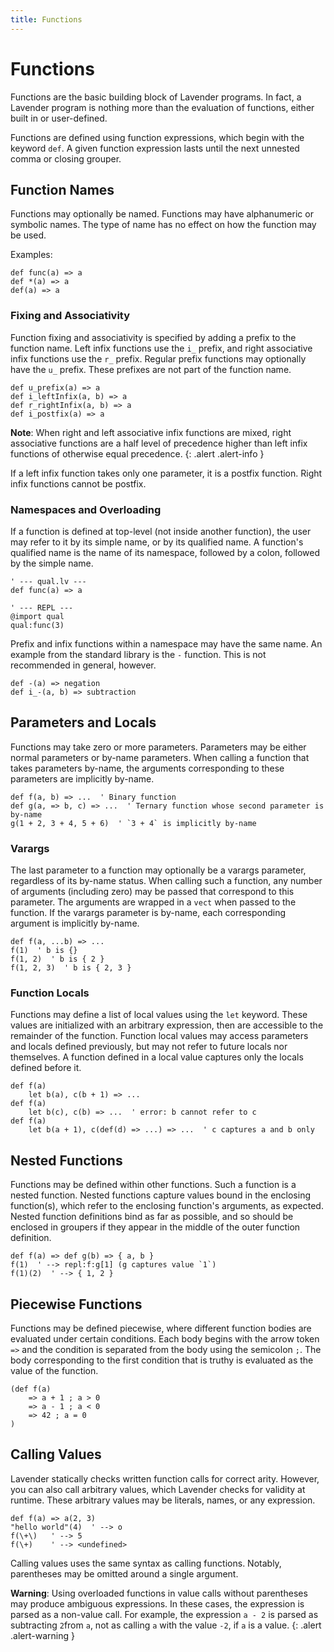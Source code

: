 ```yaml
---
title: Functions
---
```


# Functions
Functions are the basic building block of Lavender programs. In fact,
a Lavender program is nothing more than the evaluation of functions, either
built in or user-defined.

Functions are defined using function expressions, which begin with the keyword
`def`. A given function expression lasts until the next unnested comma
or closing grouper.

## Function Names
Functions may optionally be named. Functions may have alphanumeric or symbolic
names. The type of name has no effect on how the function may be used.

Examples:
```
def func(a) => a
def *(a) => a
def(a) => a
```

### Fixing and Associativity

Function fixing and associativity is specified by adding a prefix to the function
name. Left infix functions use the `i_` prefix, and right associative infix functions
use the `r_` prefix. Regular prefix functions may optionally have the `u_` prefix.
These prefixes are not part of the function name.

```
def u_prefix(a) => a
def i_leftInfix(a, b) => a
def r_rightInfix(a, b) => a
def i_postfix(a) => a
```

**Note**: When right and left associative infix functions are mixed, right
associative functions are a half level of precedence higher than left infix
functions of otherwise equal precedence.
{: .alert .alert-info }

If a left infix function takes only one parameter, it is a postfix function.
Right infix functions cannot be postfix.

### Namespaces and Overloading

If a function is defined at top-level (not inside another function), the user
may refer to it by its simple name, or by its qualified name. A function's qualified
name is the name of its namespace, followed by a colon, followed by the simple name.

```
' --- qual.lv ---
def func(a) => a

' --- REPL ---
@import qual
qual:func(3)
```

Prefix and infix functions within a namespace may have the same name. An example
from the standard library is the `-` function. This is not recommended in general, however.

```
def -(a) => negation
def i_-(a, b) => subtraction
```

## Parameters and Locals
Functions may take zero or more parameters. Parameters may be either normal
parameters or by-name parameters. When calling a function that takes parameters
by-name, the arguments corresponding to these parameters are implicitly by-name.

```
def f(a, b) => ...  ' Binary function
def g(a, => b, c) => ...  ' Ternary function whose second parameter is by-name
g(1 + 2, 3 + 4, 5 + 6)  ' `3 + 4` is implicitly by-name
```

### Varargs
The last parameter to a function may optionally be a varargs parameter, regardless
of its by-name status. When calling such a function, any number of arguments (including
zero) may be passed that correspond to this parameter. The arguments are wrapped
in a `vect` when passed to the function. If the varargs parameter is by-name, each
corresponding argument is implicitly by-name.

```
def f(a, ...b) => ...
f(1)  ' b is {}
f(1, 2)  ' b is { 2 }
f(1, 2, 3)  ' b is { 2, 3 }
```

### Function Locals
Functions may define a list of local values using the `let` keyword. These values
are initialized with an arbitrary expression, then are accessible to the remainder
of the function. Function local values may access parameters and locals defined
previously, but may not refer to future locals nor themselves. A function defined
in a local value captures only the locals defined before it.

```
def f(a)
    let b(a), c(b + 1) => ...
def f(a)
    let b(c), c(b) => ...  ' error: b cannot refer to c
def f(a)
    let b(a + 1), c(def(d) => ...) => ...  ' c captures a and b only
```

## Nested Functions
Functions may be defined within other functions. Such a function is a nested
function. Nested functions capture values bound in the enclosing function(s), which
refer to the enclosing function's arguments, as expected. Nested function definitions
bind as far as possible, and so should be enclosed in groupers if they appear in
the middle of the outer function definition.

```
def f(a) => def g(b) => { a, b }
f(1)  ' --> repl:f:g[1] (g captures value `1`)
f(1)(2)  ' --> { 1, 2 }
```

## Piecewise Functions
Functions may be defined piecewise, where different function bodies are evaluated
under certain conditions. Each body begins with the arrow token `=>` and the condition
is separated from the body using the semicolon `;`. The body corresponding to the
first condition that is truthy is evaluated as the value of the function.

```
(def f(a)
    => a + 1 ; a > 0
    => a - 1 ; a < 0
    => 42 ; a = 0
)
```

## Calling Values
Lavender statically checks written function calls for correct arity. However,
you can also call arbitrary values, which Lavender checks for validity at runtime.
These arbitrary values may be literals, names, or any expression.

```
def f(a) => a(2, 3)
"hello world"(4)  ' --> o
f(\+\)   ' --> 5
f(\+)    ' --> <undefined>
```

Calling values uses the same syntax as calling functions. Notably, parentheses
may be omitted around a single argument.

**Warning**: Using overloaded functions in value calls without parentheses may
produce ambiguous expressions. In these cases, the expression is parsed as a
non-value call. For example, the expression <code>a&nbsp;-&nbsp;2</code> is parsed
as subtracting `2`from `a`, not as calling `a` with the value `-2`, if `a` is a value.
{: .alert .alert-warning }
